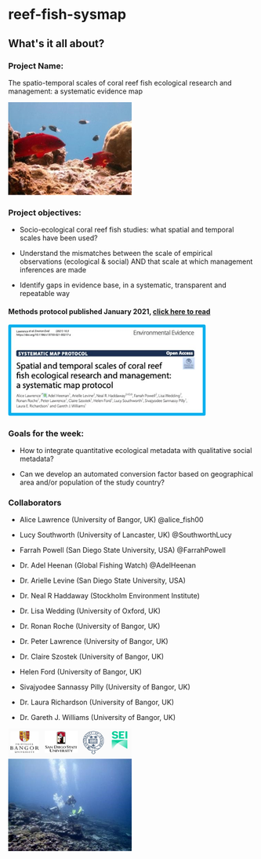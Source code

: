 # reef-fish-sysmap

## What's it all about?

### Project Name: ###

The spatio-temporal scales of coral reef fish ecological research and management: a systematic evidence map

<img src="images/fish.jpg" height="30%" width="50%" />

### Project objectives: ### 

- Socio-ecological coral reef fish studies: what spatial and temporal scales have been used? 

- Understand the mismatches between the scale of empirical observations (ecological & social) AND 
that scale at which management inferences are made

- Identify gaps in evidence base, in a  systematic, transparent and repeatable way

#### Methods protocol published January 2021, [click here to read](rdcu.be/cecKn) ####

<img src="images/paper.jpg" height="30%" width="80%" />

### Goals for the week: ### 

- How to integrate  quantitative ecological metadata with qualitative social metadata? 

- Can we develop an automated conversion factor based on geographical area and/or population of the study country?

### Collaborators ### 

- Alice Lawrence (University of Bangor, UK) @alice_fish00

- Lucy Southworth (University of Lancaster, UK) @SouthworthLucy

- Farrah Powell (San Diego State University, USA) @FarrahPowell

- Dr. Adel Heenan (Global Fishing Watch) @AdelHeenan

- Dr. Arielle Levine (San Diego State University, USA) 

- Dr. Neal R Haddaway (Stockholm Environment Institute) 

- Dr. Lisa Wedding (University of Oxford, UK) 

- Dr. Ronan Roche (University of Bangor, UK)

- Dr. Peter Lawrence (University of Bangor, UK)

- Dr. Claire Szostek (University of Bangor, UK)

- Helen Ford (University of Bangor, UK)

- Sivajyodee Sannassy Pilly (University of Bangor, UK)

- Dr. Laura Richardson (University of Bangor, UK)

- Dr. Gareth J. Williams (University of Bangor, UK)

<img src="images/logos.jpg" height="30%" width="50%" />


<img src="images/divers.jpg" height="30%" width="50%" />


